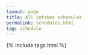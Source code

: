 ```yaml
---
layout: page
title: All intakes schedules
permalink: schedules.html
tag: schedule
---
```

{% include tags.html %}
